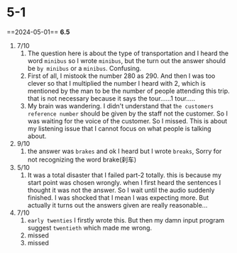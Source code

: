# 5-1

==2024-05-01== **6.5**

1. 7/10
   1. The question here is about the type of transportation and I heard the word `minibus` so I wrote `minibus`, but the turn out the answer should be `by minibus` or a `minibus`. Confusing.
   2. First of all, I mistook the number 280 as 290. And then I was too clever so that I multiplied the number I heard with 2, which is mentioned by the man to be the number of people attending this trip. that is not necessary because it says the tour......1 tour.....
   3. My brain was wandering. I didn't understand that t`he customers reference number` should be given by the staff not the customer. So I was waiting for the voice of the customer. So I missed. This is about my listening issue that I cannot focus on what people is talking about.
2. 9/10
   1. the answer was `brakes` and ok I heard but I wrote `breaks`, Sorry for not recognizing the word brake(刹车)
3. 5/10
   1. It was a total disaster that I failed part-2 totally. this is because my start point was chosen wrongly. when I first heard the sentences I thought it was not the answer. So I wait until the audio suddenly finished. I was shocked that I mean I was expecting more. But actually it turns out the answers given are really reasonable...
4. 7/10
   1. `early twenties` I firstly wrote this. But then my damn input program suggest `twentieth` which made me wrong.
   2. missed
   3. missed
